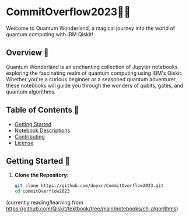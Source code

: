 # CommitOverflow2023🌈✨

Welcome to Quantum Wonderland, a magical journey into the world of quantum computing with IBM Qiskit!

## Overview 🚀

Quantum Wonderland is an enchanting collection of Jupyter notebooks exploring the fascinating realm of quantum computing using IBM's Qiskit. Whether you're a curious beginner or a seasoned quantum adventurer, these notebooks will guide you through the wonders of qubits, gates, and quantum algorithms.

## Table of Contents 📖

- [Getting Started](#getting-started)
- [Notebook Descriptions](#notebook-descriptions)
- [Contributing](#contributing)
- [License](#license)

## Getting Started 🌟

1. **Clone the Repository:**
   ```bash
   git clone https://github.com/doyxn/CommitOverflow2023.git
   cd commitOverflow2023


(currently reading/learning from https://github.com/Qiskit/textbook/tree/main/notebooks/ch-algorithms)